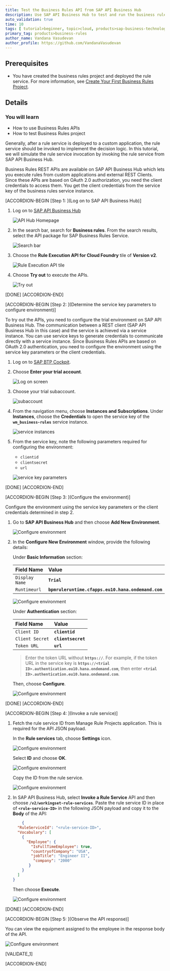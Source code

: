 ```yaml
---
title: Test the Business Rules API from SAP API Business Hub
description: Use SAP API Business Hub to test and run the business rules service API to see how business rules service can be consumed from a custom application.
auto_validation: true
time: 10
tags: [ tutorial>beginner, topic>cloud, products>sap-business-technology-platform, products>sap-btp--cloud-foundry-environment]
primary_tag: products>business-rules
author_name: Vandana Vasudevan
author_profile: https://github.com/VandanaVasudevan
---
```


## Prerequisites
 - You have created the business rules project and deployed the rule service. For more information, see [Create Your First Business Rules Project](group.cp-rules-first-project).

## Details
### You will learn
  - How to use Business Rules APIs
  - How to test Business Rules project

Generally, after a rule service is deployed to a custom application, the rule service should be invoked to implement the decision logic. In this tutorial, we will simulate the rule service invocation by invoking the rule service from SAP API Business Hub.

Business Rules REST APIs are available on SAP API Business Hub which lets you execute rules from custom applications and external REST Clients. Since these APIs are based on OAuth 2.0 authorization, you need the client credentials to access them. You get the client credentials from the service key of the business rules service instance.

[ACCORDION-BEGIN [Step 1: ](Log on to SAP API Business Hub)]

1. Log on to [SAP API Business Hub](https://api.sap.com/)

    ![API Hub Homepage](testing1.png)

2. In the search bar, search for **Business rules**. From the search results, select the API package for SAP Business Rules Service.

    ![Search bar](testing2.png)

3. Choose the **Rule Execution API for Cloud Foundry** tile of **Version v2**.

    ![Rule Execution API tile](testing3.png)

4. Choose **Try out** to execute the APIs.

    ![Try out](testing4.png)

[DONE]
[ACCORDION-END]

[ACCORDION-BEGIN [Step 2: ](Determine the service key parameters to configure environment)]

To try out the APIs, you need to configure the trial environment on SAP API Business Hub. The communication between a REST client (SAP API Business Hub in this case) and the service is achieved via a service instance. You can use service keys to generate credentials to communicate directly with a service instance. Since Business Rules APIs are based on OAuth 2.0 authentication, you need to configure the environment using the service key parameters or the client credentials.

1. Log on to [SAP BTP Cockpit](https://cockpit.hanatrial.ondemand.com/).

2. Choose **Enter your trial account**.

    ![Log on screen](service_param1.png)

3. Choose your trial subaccount.

    ![subaccount](service_param2.png)


4. From the navigation menu, choose **Instances and Subscriptions**. Under **Instances**, choose the **Credentials** to open the service key of the **`wm_business-rules`** service instance.

    ![service instances](service_param3.png)

5. From the service key, note the following parameters required for configuring the environment:

    - `clientid`
    - `clientsecret`
    - `url`

    ![service key parameters](service_param5.png)

[DONE]
[ACCORDION-END]

[ACCORDION-BEGIN [Step 3: ](Configure the environment)]

 Configure the environment using the service key parameters or the client credentials determined in step 2.

1. Go to **SAP API Business Hub** and then choose **Add New Environment**.

    ![Configure environment](testing5.png)

2. In the **Configure New Environment** window, provide the following details:

    Under **Basic Information** section:

    |  Field Name     | Value
    |  :------------- | :-------------
    |  `Display Name`          | **`Trial`**
    |  `Runtimeurl`        | **`bpmruleruntime.cfapps.eu10.hana.ondemand.com`**

      ![Configure environment](testing6.png)

    Under **Authentication** section:

    |  Field Name     | Value
    |  :------------- | :-------------
    |  `Client ID`    | **`clientid`**
    |  `Client Secret`      | **`clientsecret`**
    |  `Token URL`     | **`url`**

    >Enter the token URL without **`https://`**. For example, if the token URL in the service key is **`https://<trial ID>.authentication.eu10.hana.ondemand.com`**, then enter **`<trial ID>.authentication.eu10.hana.ondemand.com`**.

    Then, choose **Configure**.

    ![Configure environment](testing7.png)


[DONE]
[ACCORDION-END]


[ACCORDION-BEGIN [Step 4: ](Invoke a rule service)]

1. Fetch the rule service ID from Manage Rule Projects application. This is required for the API JSON payload.

    In the **Rule services** tab, choose **Settings** icon.

    ![Configure environment](testing9.png)

    Select **ID** and choose **OK**.

    ![Configure environment](testing10.png)

    Copy the ID from the rule service.

    ![Configure environment](testing11.png)

2. In SAP API Business Hub, select **Invoke a Rule Service** API and then choose **`/v2/workingset-rule-services`**. Paste the rule service ID in place of **`<rule-service-ID>`** in the following JSON payload and copy it to the **Body** of the API:

    ```JSON
        {
      "RuleServiceId": "<rule-service-ID>",
      "Vocabulary": [
        {
          "Employee": {
            "IsFullTimeEmployee": true,
            "countryofCompany": "USA",
            "jobTitle": "Engineer II",
             "company": "2000"
           }
        }
      ]
    }
    ```

    Then choose **Execute**.

    ![Configure environment](testing12.png)


[DONE]
[ACCORDION-END]

[ACCORDION-BEGIN [Step 5: ](Observe the API response)]

You can view the equipment assigned to the employee in the response body of the API.

  ![Configure environment](testing13.png)

[VALIDATE_1]

[ACCORDION-END]
